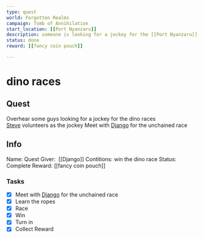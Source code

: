 ```yaml
---
type: quest
world: Forgotten Realms
campaign: Tomb of Annihilation
start_location: [[Port Nyanzaru]]
description: someone is looking for a jockey for the [[Port Nyanzaru]] dino races
status: done
reward: [[fancy coin pouch]]

---
```

# dino races

## Quest 
Overhear some guys looking for a jockey for the dino races
[Steve](app://obsidian.md/Steve%20Er) volunteers as the jockey
Meet with [Django](app://obsidian.md/Django) for the unchained race



## Info

Name: 
Quest Giver:  [[Django]]
Contitions: win the dino race
Status: Complete
Reward: [[fancy coin pouch]]








### Tasks
- [x] Meet with [Django](app://obsidian.md/Django) for the unchained race
- [x] Learn the ropes
- [x] Race
- [x] Win
- [x] Turn in
- [x] Collect Reward
